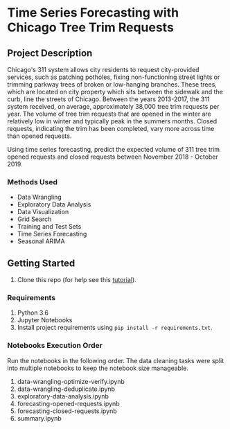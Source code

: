 # Time Series Forecasting with Chicago Tree Trim Requests

## Project Description
Chicago's 311 system allows city residents to request city-provided services, such as patching potholes, fixing non-functioning street lights or trimming parkway trees of broken or low-hanging branches. These trees, which are located on city property which sits between the sidewalk and the curb, line the streets of Chicago. Between the years 2013-2017, the 311 system received, on average, approximately 38,000 tree trim requests per year. The volume of tree trim requests that are opened in the winter are relatively low in winter and typically peak in the summers months. Closed requests, indicating the trim has been completed, vary more across time than opened requests.

Using time series forecasting, predict the expected volume of 311 tree trim opened requests and closed requests between November 2018 - October 2019.

### Methods Used
* Data Wrangling
* Exploratory Data Analysis
* Data Visualization
* Grid Search
* Training and Test Sets
* Time Series Forecasting
* Seasonal ARIMA

## Getting Started

1. Clone this repo (for help see this [tutorial](https://help.github.com/articles/cloning-a-repository/)).

### Requirements

1. Python 3.6
2. Jupyter Notebooks
2. Install project requirements using `pip install -r requirements.txt`.

### Notebooks Execution Order

Run the notebooks in the following order. The data cleaning tasks were split into multiple notebooks to keep the notebook size manageable.

1. data-wrangling-optimize-verify.ipynb
2. data-wrangling-deduplicate.ipynb
3. exploratory-data-analysis.ipynb
4. forecasting-opened-requests.ipynb
5. forecasting-closed-requests.ipynb
6. summary.ipynb